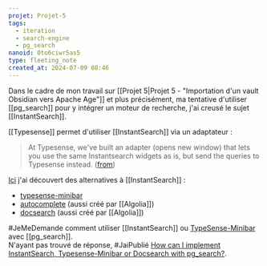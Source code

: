 ```yaml
---
projet: Projet-5
tags:
  - iteration
  - search-engine
  - pg_search
nanoid: 0to6ciwr5as5
type: fleeting_note
created_at: 2024-07-09 08:46
---
```

Dans le cadre de mon travail sur [[Projet 5|Projet 5 - "Importation d'un vault Obsidian vers Apache Age"]] et plus précisément, ma tentative d'utiliser [[pg_search]] pour y intégrer un moteur de recherche, j'ai creusé le sujet [[InstantSearch]].

[[Typesense]] permet d'utiliser [[InstantSearch]] via un adaptateur :

> At Typesense, we've built an adapter (opens new window) that lets you use the same Instantsearch widgets as is, but send the queries to Typesense instead. ([from](https://typesense.org/docs/guide/search-ui-components.html#using-instantsearch-js))

[Ici](https://typesense.org/docs/guide/search-ui-components.html#other-ui-libraries) j'ai découvert des alternatives à [[InstantSearch]] :

- [typesense-minibar](https://github.com/jquery/typesense-minibar)
- [autocomplete](https://github.com/algolia/autocomplete) (aussi créé par [[Algolia]])
- [docsearch](https://github.com/algolia/docsearch) (aussi créé par [[Algolia]])

#JeMeDemande comment utiliser [[InstantSearch]] ou [TypeSense-Minibar](https://github.com/jquery/typesense-minibar) avec [[pg_search]].  
N'ayant pas trouvé de réponse, #JaiPublié [How can I implement InstantSearch, Typesense-Minibar or Docsearch with pg_search?](https://github.com/orgs/paradedb/discussions/1353).
